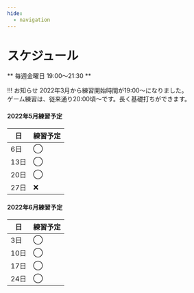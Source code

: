 ```yaml
---
hide:
  - navigation
---
```

# スケジュール
** 毎週金曜日 19:00〜21:30 **

!!! お知らせ
    2022年3月から練習開始時間が19:00〜になりました。  
    ゲーム練習は、従来通り20:00頃〜です。長く基礎打ちができます。 

#### 2022年5月練習予定
|日|練習予定|
|---|---|
| 6日|◯|
|13日|◯|
|20日|◯|
|27日|❌|

#### 2022年6月練習予定
|日|練習予定|
|---|---|
| 3日|◯|
|10日|◯|
|17日|◯|
|24日|◯|
